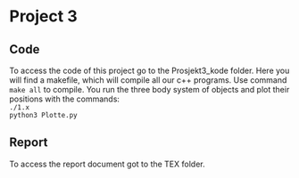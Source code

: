 # Project 3

## Code

To access the code of this project go to the Prosjekt3_kode folder. Here you will find a makefile, which will compile all our c++ programs. Use command `make all` to compile. You run the three body system of objects and plot their positions with the commands:  
`./1.x`  
`python3 Plotte.py`  



## Report

To access the report document got to the TEX folder. 

